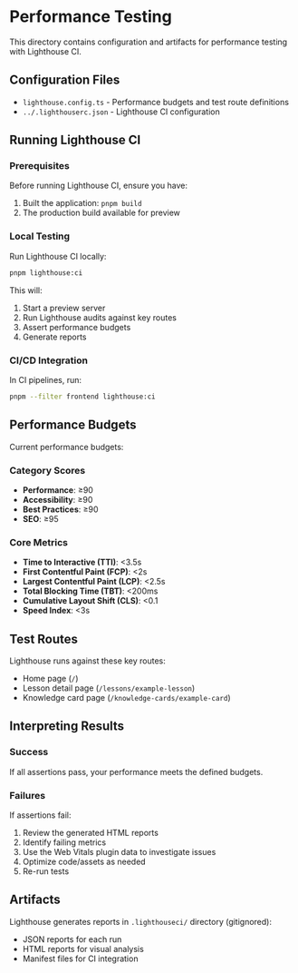 # Performance Testing

This directory contains configuration and artifacts for performance testing with Lighthouse CI.

## Configuration Files

- `lighthouse.config.ts` - Performance budgets and test route definitions
- `../.lighthouserc.json` - Lighthouse CI configuration

## Running Lighthouse CI

### Prerequisites

Before running Lighthouse CI, ensure you have:

1. Built the application: `pnpm build`
2. The production build available for preview

### Local Testing

Run Lighthouse CI locally:

```bash
pnpm lighthouse:ci
```

This will:
1. Start a preview server
2. Run Lighthouse audits against key routes
3. Assert performance budgets
4. Generate reports

### CI/CD Integration

In CI pipelines, run:

```bash
pnpm --filter frontend lighthouse:ci
```

## Performance Budgets

Current performance budgets:

### Category Scores
- **Performance**: ≥90
- **Accessibility**: ≥90
- **Best Practices**: ≥90
- **SEO**: ≥95

### Core Metrics
- **Time to Interactive (TTI)**: <3.5s
- **First Contentful Paint (FCP)**: <2s
- **Largest Contentful Paint (LCP)**: <2.5s
- **Total Blocking Time (TBT)**: <200ms
- **Cumulative Layout Shift (CLS)**: <0.1
- **Speed Index**: <3s

## Test Routes

Lighthouse runs against these key routes:
- Home page (`/`)
- Lesson detail page (`/lessons/example-lesson`)
- Knowledge card page (`/knowledge-cards/example-card`)

## Interpreting Results

### Success
If all assertions pass, your performance meets the defined budgets.

### Failures
If assertions fail:
1. Review the generated HTML reports
2. Identify failing metrics
3. Use the Web Vitals plugin data to investigate issues
4. Optimize code/assets as needed
5. Re-run tests

## Artifacts

Lighthouse generates reports in `.lighthouseci/` directory (gitignored):
- JSON reports for each run
- HTML reports for visual analysis
- Manifest files for CI integration
